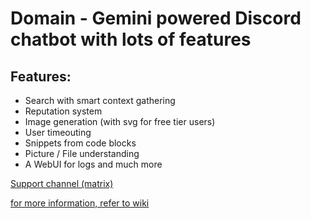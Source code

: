 # Domain - Gemini powered Discord chatbot with lots of features

## Features:
- Search with smart context gathering
- Reputation system
- Image generation (with svg for free tier users)
- User timeouting
- Snippets from code blocks
- Picture / File understanding
- A WebUI for logs and much more

[Support channel (matrix)](https://matrix.to/#/#domain:irc.mnus.moe)

[for more information, refer to wiki](https://github.com/QwIT-Development/Domain/wiki)
